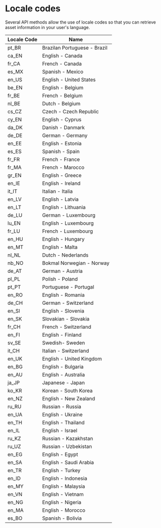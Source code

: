 # Locale codes

Several API methods allow the use of locale codes so that you can retrieve asset information in your user's language.

| Locale Code | Name |
| ----- | ----- |
| pt_BR | Brazilan Portuguese - Brazil |
| ca_EN | English - Canada |
| fr_CA | French - Canada |
| es_MX | Spanish - Mexico |
| en_US | English - United States |
| be_EN | English - Belgium |
| fr_BE | French - Belgium |
| nl_BE | Dutch - Belgium |
| cs_CZ | Czech - Czech Republic |
| cy_EN | English - Cyprus |
| da_DK | Danish - Danmark |
| de_DE | German - Germany |
| en_EE | English - Estonia |
| es_ES | Spanish - Spain |
| fr_FR | French - France |
| fr_MA | French - Marocco |
| gr_EN | English - Greece |
| en_IE | English - Ireland |
| it_IT | Italian - Italia |
| en_LV | English - Latvia |
| en_LT | English - Lithuania |
| de_LU | German - Luxembourg |
| lu_EN | English - Luxembourg |
| fr_LU | French - Luxembourg |
| en_HU | English - Hungary |
| en_MT | English - Malta |
| nl_NL | Dutch - Nederlands |
| nb_NO | Bokmal Norwegian - Norway |
| de_AT | German - Austria |
| pl_PL | Polish - Poland |
| pt_PT | Portuguese - Portugal |
| en_RO | English - Romania |
| de_CH | German - Switzerland |
| en_SI | English - Slovenia |
| en_SK | Slovakian - Slovakia |
| fr_CH | French - Switzerland |
| en_FI | English - Finland |
| sv_SE | Swedish- Sweden |
| it_CH | Italian - Switzerland |
| en_UK | English - United Kingdom |
| en_BG | English - Bulgaria |
| en_AU | English - Australia |
| ja_JP | Japanese - Japan |
| ko_KR | Korean - South Korea |
| en_NZ | English - New Zealand |
| ru_RU | Russian - Russia |
| en_UA | English - Ukraine |
| en_TH | English - Thailand |
| en_IL | English - Israel |
| ru_KZ | Russian - Kazakhstan |
| ru_UZ | Russian - Uzbekistan |
| en_EG | English - Egypt |
| en_SA | English - Saudi Arabia |
| en_TR | English - Turkey |
| en_ID | English - Indonesia |
| en_MY | English - Malaysia |
| en_VN | English - Vietnam |
| en_NG | English - Nigeria |
| en_MA | English - Morocco |
| es_BO | Spanish - Bolivia |
